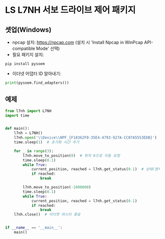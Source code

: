 # LS L7NH 서보 드라이브 제어 패키지

## 셋업(Windows)

- npcap 설치: https://npcap.com (설치 시 'Install Npcap in WinPcap API-compatible Mode' 선택)
- 필요 패키지 설치:
```shell
pip install pysoem
```
- 이더넷 어댑터 ID 알아내기:
```python
print(pysoem.find_adapters())
```

## 예제
```python
from l7nh import L7NH
import time


def main():
    l7nh = L7NH()
    l7nh.open('\\Device\\NPF_{F18362F0-35E4-4793-927A-CC07A5553EDB}')  # 이더캣 마스터 시작 이더넷 어댑터 ID 입력
    time.sleep(1)  # 초기화 시간 주기

    for _ in range(3):
        l7nh.move_to_position(0)  # 위치 0으로 이동 요청
        time.sleep(0.1)
        while True:
            current_position, reached = l7nh.get_status(0.1)  # 상태(현재 위치, 목표 도착 여부) 가져오기
            if reached:
                break

        l7nh.move_to_position(-1000000)
        time.sleep(0.1)
        while True:
            current_position, reached = l7nh.get_status(0.1)
            if reached:
                break
    l7nh.close()  # 이더캣 마스터 종료


if __name__ == '__main__':
    main()

```